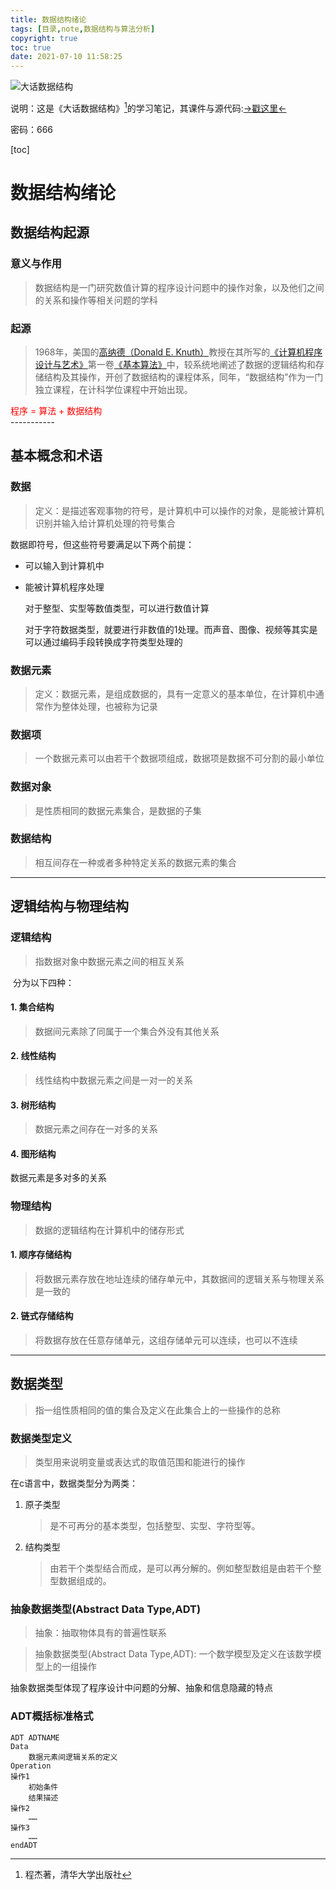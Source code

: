 ```yaml
---
title: 数据结构绪论
tags: [目录,note,数据结构与算法分析]
copyright: true
toc: true
date: 2021-07-10 11:58:25
---
```


![大话数据结构](https://gitee.com/xiaomo-xty/pic-go/raw/master/img/大话数据结构.png)

说明：这是《大话数据结构》[^1]的学习笔记，其课件与源代码:[->戳这里<-](https://wwa.lanzoui.com/b07gsj9qb) 

密码：666

[toc]



<!--more-->

# 数据结构绪论



## 数据结构起源

### 意义与作用

> 数据结构是一门研究数值计算的程序设计问题中的操作对象，以及他们之间的关系和操作等相关问题的学科

### 起源

> 1968年，美国的[高纳德（Donald E. Knuth）](https://baike.baidu.com/item/%E5%94%90%E7%BA%B3%E5%BE%B7%C2%B7%E5%85%8B%E5%8A%AA%E7%89%B9/1436781?fr=aladdin)教授在其所写的[《计算机程序设计与艺术》]()第一卷[《基本算法》]()中，较系统地阐述了数据的逻辑结构和存储结构及其操作，开创了数据结构的课程体系，同年，“数据结构”作为一门独立课程，在计科学位课程中开始出现。

  <div><font color=red>程序 = 算法 + 数据结构</font></div>  
-----------

## 基本概念和术语

### 数据

> 定义：是描述客观事物的符号，是计算机中可以操作的对象，是能被计算机识别并输入给计算机处理的符号集合

数据即符号，但这些符号要满足以下两个前提：

* 可以输入到计算机中

* 能被计算机程序处理

  

  对于整型、实型等数值类型，可以进行数值计算

  对于字符数据类型，就要进行非数值的1处理。而声音、图像、视频等其实是可以通过编码手段转换成字符类型处理的

### 数据元素

> 定义：数据元素，是组成数据的，具有一定意义的基本单位，在计算机中通常作为整体处理，也被称为记录

### 数据项

> 一个数据元素可以由若干个数据项组成，数据项是数据不可分割的最小单位

### 数据对象
> 是性质相同的数据元素集合，是数据的子集

### 数据结构

> 相互间存在一种或者多种特定关系的数据元素的集合

---------------------------



## 逻辑结构与物理结构

### 逻辑结构

> 指数据对象中数据元素之间的相互关系

​	分为以下四种：

#### 1. 集合结构

   > 数据间元素除了同属于一个集合外没有其他关系

#### 2. 线性结构

   > 线性结构中数据元素之间是一对一的关系

#### 3. 树形结构

   > 数据元素之间存在一对多的关系

#### 4. 图形结构

   数据元素是多对多的关系

### 物理结构

> 数据的逻辑结构在计算机中的储存形式

#### 1. 顺序存储结构

   > 将数据元素存放在地址连续的储存单元中，其数据间的逻辑关系与物理关系是一致的

#### 2. 链式存储结构

   > 将数据存放在任意存储单元，这组存储单元可以连续，也可以不连续

-----------



## 数据类型

> 指一组性质相同的值的集合及定义在此集合上的一些操作的总称

### 数据类型定义

> 类型用来说明变量或表达式的取值范围和能进行的操作

在c语言中，数据类型分为两类：

1. 原子类型

   > 是不可再分的基本类型，包括整型、实型、字符型等。

2. 结构类型

   > 由若干个类型结合而成，是可以再分解的。例如整型数组是由若干个整型数据组成的。



### 抽象数据类型(Abstract Data Type,ADT)

> 抽象：抽取物体具有的普遍性联系

> 抽象数据类型(Abstract Data Type,ADT): 一个数学模型及定义在该数学模型上的一组操作

抽象数据类型体现了程序设计中问题的分解、抽象和信息隐藏的特点

### ADT概括标准格式

```(c)
ADT ADTNAME
Data
	数据元素间逻辑关系的定义
Operation
操作1
	初始条件
	结果描述
操作2
	……
操作3
	……
endADT
```



[^1]: 程杰著，清华大学出版社

